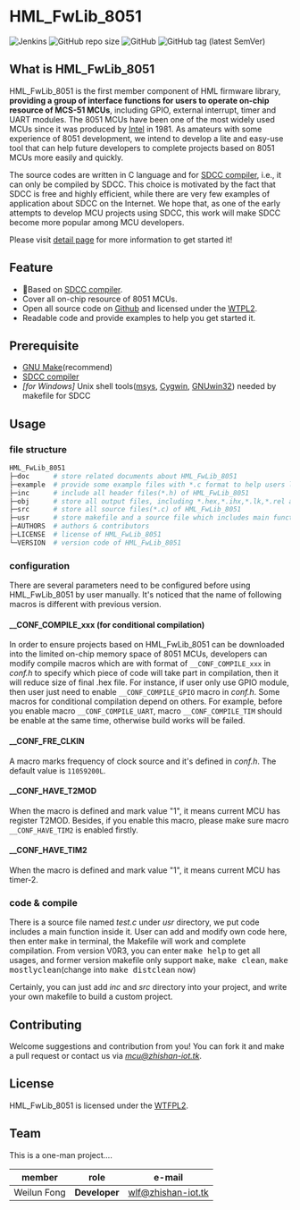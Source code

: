 # HML_FwLib_8051
![Jenkins](https://img.shields.io/jenkins/build?jobUrl=http%3A%2F%2Fjenkins.zhishan-iot.tk%3A12463%2Fjob%2FHML_FwLib_8051)
![GitHub repo size](https://img.shields.io/github/repo-size/MCU-ZHISHAN-IoT/HML_FwLib_8051)
![GitHub](https://img.shields.io/github/license/MCU-ZHISHAN-IoT/HML_FwLib_8051)
![GitHub tag (latest SemVer)](https://img.shields.io/github/v/tag/MCU-ZHISHAN-IoT/HML_FwLib_8051?color=26a69a)
## What is HML_FwLib_8051
HML_FwLib_8051 is the first member component of HML firmware library, **providing a group of interface functions for users to operate on-chip resource of MCS-51 MCUs**, including GPIO, external interrupt, timer and UART modules. The 8051 MCUs have been one of the most widely used MCUs since it was produced by [Intel](https://www.intel.com/) in 1981. As amateurs with some experience of 8051 development, we intend to develop a lite and easy-use tool that can help future developers to complete projects based on 8051 MCUs more easily and quickly.

The source codes are written in C language and for [SDCC compiler](http://sdcc.sourceforge.net/), i.e., it can only be compiled by SDCC. This choice is motivated by the fact that SDCC is free and highly efficient, while there are very few examples of application about SDCC on the Internet. We hope that, as one of the early attempts to develop MCU projects using SDCC, this work will make SDCC become more popular among MCU developers.

Please visit [detail page](https://hw.zhishan-iot.tk/page/hml/detail/fwlib_stc8051.html) for more information to get started it!

## Feature
+ :dart:Based on [SDCC compiler](http://sdcc.sourceforge.net/).
+ Cover all on-chip resource of 8051 MCUs.
+ Open all source code on [Github](https://github.com) and licensed under the [WTPL2](http://wtfpl2.com/).
+ Readable code and provide examples to help you get started it.

## Prerequisite
+ [GNU Make](http://www.gnu.org/software/make/manual/make.html)(recommend)
+ [SDCC compiler](http://sdcc.sourceforge.net/)
+ *\[for Windows\]* Unix shell tools([msys](http://www.mingw.org/wiki/MSYS), [Cygwin](http://www.cygwin.com/), [GNUwin32](http://gnuwin32.sourceforge.net/)) needed by makefile for SDCC

## Usage
### file structure
```bash
HML_FwLib_8051
├─doc      # store related documents about HML_FwLib_8051
├─example  # provide some example files with *.c format to help users learn about HML_FwLib_8051
├─inc      # include all header files(*.h) of HML_FwLib_8051
├─obj      # store all output files, including *.hex,*.ihx,*.lk,*.rel and others during compilation
├─src      # store all source files(*.c) of HML_FwLib_8051
├─usr      # store makefile and a source file which includes main function
├─AUTHORS  # authors & contributors
├─LICENSE  # license of HML_FwLib_8051
└─VERSION  # version code of HML_FwLib_8051
```
### configuration
There are several parameters need to be configured before using HML_FwLib_8051 by user manually. It's noticed that the name of following macros is different with previous version.
#### \_\_CONF\_COMPILE\_xxx (for conditional compilation)
In order to ensure projects based on HML_FwLib_8051 can be downloaded into the limited on-chip memory space of 8051 MCUs, developers can modify compile macros which are with format of `__CONF_COMPILE_xxx` in *conf.h* to specify which piece of code will take part in compilation, then it will reduce size of final .hex file. For instance, if user only use GPIO module, then user just need to enable `__CONF_COMPILE_GPIO` macro in *conf.h*. Some macros for conditional compilation depend on others. For example, before you enable macro `__CONF_COMPILE_UART`, macro `__CONF_COMPILE_TIM` should be enable at the same time, otherwise build works will be failed.
#### \_\_CONF\_FRE\_CLKIN
A macro marks frequency of clock source and it's defined in *conf.h*. The default value is `11059200L`.
#### \_\_CONF\_HAVE\_T2MOD
When the macro is defined and mark value "1", it means current MCU has register T2MOD. Besides, if you enable this macro, please make sure macro `__CONF_HAVE_TIM2` is enabled firstly.
#### \_\_CONF\_HAVE\_TIM2
When the macro is defined and mark value "1", it means current MCU has timer-2.

### code & compile
There is a source file named *test.c* under *usr* directory, we put code includes a main function inside it. User can add and modify own code here, then enter <kbd>make</kbd> in terminal, the Makefile will work and complete compilation. From version V0R3, you can enter <kbd>make help</kbd> to get all usages, and former version makefile only support <kbd>make</kbd>, <kbd>make clean</kbd>, <kbd>make mostlyclean</kbd>(change into <kbd>make distclean</kbd> now)

Certainly, you can just add *inc* and *src* directory into your project, and write your own makefile to build a custom project. 

## Contributing
Welcome suggestions and contribution from you! You can fork it and make a pull request or contact us via *[mcu@zhishan-iot.tk](mailto:mcu@zhishan-iot.tk)*.

## License
HML_FwLib_8051 is licensed under the [WTFPL2](http://wtfpl2.com/).

## Team
This is a one-man project....

|member        | role              |e-mail                        |
|--------------|-------------------|------------------------------|
| Weilun Fong  | **Developer**     |[wlf@zhishan-iot.tk](mailto:wlf@zhishan-iot.tk) |
